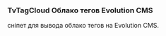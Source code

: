 
<meta http-equiv="Content-Type" content="text/html; charset=utf-8">
<h3>TvTagCloud Облако тегов Evolution CMS </h3>
сніпет для вывода облако тегов на Evolution CMS.
